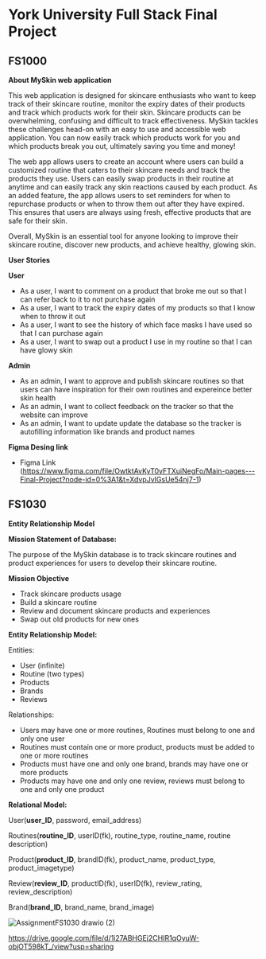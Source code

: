# York University Full Stack Final Project
## FS1000

**About MySkin web application**

This web application is designed for skincare enthusiasts who want to keep track of their skincare routine, monitor the expiry dates of their products and track which products work for their skin. Skincare products can be overwhelming, confusing and difficult to track effectiveness. MySkin tackles these challenges head-on with an easy to use and accessible web application. You can now easily track which products work for you and which products break you out, ultimately saving you time and money!

The web app allows users to create an account where users can build a customized routine that caters to their skincare needs and track the products they use. Users can easily swap products in their routine at anytime and can easily track any skin reactions caused by each product. As an added feature, the app allows users to set reminders for when to repurchase products or when to throw them out after they have expired. This ensures that users are always using fresh, effective products that are safe for their skin.

Overall, MySkin is an essential tool for anyone looking to improve their skincare routine, discover new products, and achieve healthy, glowing skin.

**User Stories**

**User**
* As a user, I want to comment on a product that broke me out so that I can refer back to it to not purchase again
* As a user, I want to track the expiry dates of my products so that I know when to throw it out
* As a user, I want to see the history of which face masks I have used so that I can purchase again
* As a user, I want to swap out a product I use in my routine so that I can have glowy skin

**Admin**
* As an admin, I want to approve and publish skincare routines so that users can have inspiration for their own routines and expereince better skin health
* As an admin, I want to collect feedback on the tracker so that the website can improve
* As an admin, I want to update update the database so the tracker is autofilling information like brands and product names

**Figma Desing link**

* Figma Link (https://www.figma.com/file/OwtktAvKyT0vFTXuiNegFo/Main-pages---Final-Project?node-id=0%3A1&t=XdvpJvIGsUe54nj7-1)

## FS1030

**Entity Relationship Model**

**Mission Statement of Database:**

The purpose of the MySkin database is to track skincare routines and product experiences for users to develop their skincare routine.

**Mission Objective**

* Track skincare products usage
* Build a skincare routine
* Review and document skincare products and experiences
* Swap out old products for new ones

**Entity Relationship Model:**

Entities:

* User (infinite)
* Routine (two types)
* Products
* Brands
* Reviews

Relationships:

* Users may have one or more routines, Routines must belong to one and only one user
* Routines must contain one or more product, products must be added to one or more routines
* Products must have one and only one brand, brands may have one or more products
* Products may have one and only one review, reviews must belong to one and only one product

**Relational Model:**

User(**user_ID**, password, email_address)

Routines(**routine_ID**, userID(fk), routine_type, routine_name, routine description)

Product(**product_ID**, brandID(fk), product_name, product_type, product_imagetype)

Review(**review_ID**, productID(fk), userID(fk), review_rating, review_description)

Brand(**brand_ID**, brand_name, brand_image)


![AssignmentFS1030 drawio (2)](https://user-images.githubusercontent.com/122646965/226135435-0bb9f5a2-03ab-49db-bb16-ce3ac092504e.png)

https://drive.google.com/file/d/1i27ABHGEj2CHIR1qOyuW-objOT598kT_/view?usp=sharing

